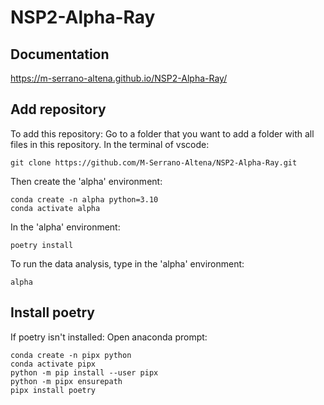 # NSP2-Alpha-Ray

## Documentation
https://m-serrano-altena.github.io/NSP2-Alpha-Ray/

## Add repository
To add this repository:
Go to a folder that you want to add a folder with all files in this repository.
In the terminal of vscode:
```
git clone https://github.com/M-Serrano-Altena/NSP2-Alpha-Ray.git
```

Then create the 'alpha' environment:
```
conda create -n alpha python=3.10
conda activate alpha
```

In the 'alpha' environment:
```
poetry install
```
To run the data analysis, type in the 'alpha' environment:
```
alpha
```

## Install poetry
If poetry isn't installed:
Open anaconda prompt:
```
conda create -n pipx python
conda activate pipx
python -m pip install --user pipx
python -m pipx ensurepath
pipx install poetry
```

